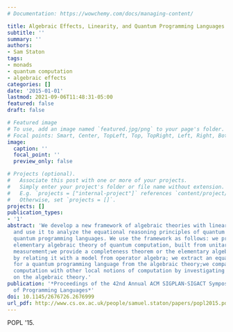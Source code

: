 ```yaml
---
# Documentation: https://wowchemy.com/docs/managing-content/

title: Algebraic Effects, Linearity, and Quantum Programming Languages
subtitle: ''
summary: ''
authors:
- Sam Staton
tags:
- monads
- quantum computation
- algebraic effects
categories: []
date: '2015-01-01'
lastmod: 2021-09-06T11:48:31-05:00
featured: false
draft: false

# Featured image
# To use, add an image named `featured.jpg/png` to your page's folder.
# Focal points: Smart, Center, TopLeft, Top, TopRight, Left, Right, BottomLeft, Bottom, BottomRight.
image:
  caption: ''
  focal_point: ''
  preview_only: false

# Projects (optional).
#   Associate this post with one or more of your projects.
#   Simply enter your project's folder or file name without extension.
#   E.g. `projects = ["internal-project"]` references `content/project/deep-learning/index.md`.
#   Otherwise, set `projects = []`.
projects: []
publication_types:
- '1'
abstract: 'We develop a new framework of algebraic theories with linear parameters,
  and use it to analyze the equational reasoning principles of quantum computing and
  quantum programming languages. We use the framework as follows: we present a new
  elementary algebraic theory of quantum computation, built from unitary gates and
  measurement;we provide a completeness theorem or the elementary algebraic theory
  by relating it with a model from operator algebra; we extract an equational theory
  for a quantum programming language from the algebraic theory;we compare quantum
  computation with other local notions of computation by investigating variations
  on the algebraic theory.'
publication: '*Proceedings of the 42nd Annual ACM SIGPLAN-SIGACT Symposium on Principles
  of Programming Languages*'
doi: 10.1145/2676726.2676999
url_pdf: http://www.cs.ox.ac.uk/people/samuel.staton/papers/popl2015.pdf
---
```

POPL '15. 